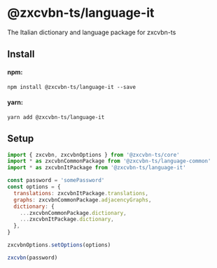# @zxcvbn-ts/language-it

The Italian dictionary and language package for zxcvbn-ts

## Install

#### npm:

`npm install @zxcvbn-ts/language-it --save`

#### yarn:

`yarn add @zxcvbn-ts/language-it`

## Setup

```js
import { zxcvbn, zxcvbnOptions } from '@zxcvbn-ts/core'
import * as zxcvbnCommonPackage from '@zxcvbn-ts/language-common'
import * as zxcvbnItPackage from '@zxcvbn-ts/language-it'

const password = 'somePassword'
const options = {
  translations: zxcvbnItPackage.translations,
  graphs: zxcvbnCommonPackage.adjacencyGraphs,
  dictionary: {
    ...zxcvbnCommonPackage.dictionary,
    ...zxcvbnItPackage.dictionary,
  },
}

zxcvbnOptions.setOptions(options)

zxcvbn(password)
```
